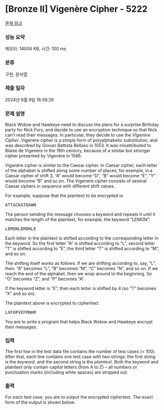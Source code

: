 # [Bronze II] Vigenère Cipher - 5222 

[문제 링크](https://www.acmicpc.net/problem/5222) 

### 성능 요약

메모리: 14004 KB, 시간: 100 ms

### 분류

구현, 문자열

### 제출 일자

2024년 6월 9일 16:58:26

### 문제 설명

<p>Black Widow and Hawkeye need to discuss the plans for a surprise Birthday party for Nick Fury, and decide to use an encryption technique so that Nick can’t read their messages. In particular, they decide to use the <em>Vigenère Cipher</em>. Vigenère cipher is a simple form of polyalphabetic substitution, and was described by Giovan Battista Bellaso in 1553. It was misattributed to Blaise de Vigenère in the 19th century, because of a similar but stronger cipher presented by Vigenère in 1586.</p>

<p>Vigenère cipher is similar to the Caesar cipher. In Caesar cipher, each letter of the alphabet is shifted along some number of places; for example, in a Caesar cipher of shift 3, “A” would become “D”, “B” would become “E”, “Y” would become “B” and so on. The Vigenère cipher consists of several Caesar ciphers in sequence with different shift values.</p>

<p>For example, suppose that the plaintext to be encrypted is:</p>

<pre>ATTACKATDAWN</pre>

<p>The person sending the message chooses a <em>keyword</em> and repeats it until it matches the length of the plaintext, for example, the keyword “LEMON”:</p>

<pre>LEMONLEMONLE</pre>

<p>Each letter in the plaintext is shifted according to the corresponding letter in the keyword. So the first letter “A” is shifted according to “L”, second letter “T” is shifted according to “E”, the third letter “T” is shifted according to “M”, and so on.</p>

<p>The shifting itself works as follows. If we are shifting according to, say, “L”, then: “A” becomes “L”, “B” becomes “M”, “C” becomes “N”, and so on. If we reach the end of the alphabet, then we wrap around to the beginning. So “O” becomes “Z”, and “P” becomes “A”.</p>

<p>If the keyword letter is “E”, then each letter is shifted by 4 (so “T” becomes “X” and so on).</p>

<p>The plaintext above is encrypted to ciphertext:</p>

<pre>LXFOPVEFRNHR</pre>

<p>You are to write a program that helps Black Widow and Hawkeye encrypt their messages.</p>

### 입력 

 <p>The first line in the test data file contains the number of test cases (< 100). After that, each line contains one test case with two strings: the first string is the <em>keyword</em>, and the second string is the <em>plaintext</em>. Both the keyword and plaintext only contain capital letters (from A to Z) – all numbers or punctuation marks (including white spaces) are stripped out.</p>

### 출력 

 <p>For each test case, you are to output the encrypted ciphertext. The exact form of the output is shown below.</p>

